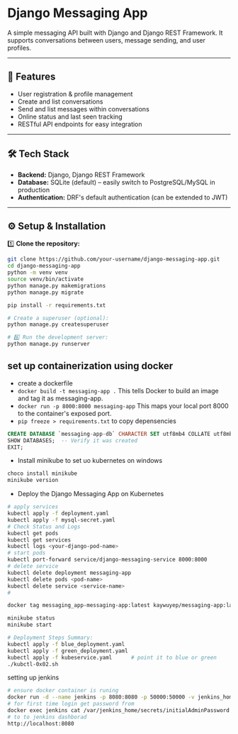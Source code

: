 # Django Messaging App

A simple messaging API built with Django and Django REST Framework. It supports conversations between users, message sending, and user profiles.

---

## 🚀 Features

- User registration & profile management
- Create and list conversations
- Send and list messages within conversations
- Online status and last seen tracking
- RESTful API endpoints for easy integration

---

## 🛠️ Tech Stack

- **Backend:** Django, Django REST Framework
- **Database:** SQLite (default) – easily switch to PostgreSQL/MySQL in production
- **Authentication:** DRF's default authentication (can be extended to JWT)

---

## ⚙️ Setup & Installation

1️⃣ **Clone the repository:**

```bash
git clone https://github.com/your-username/django-messaging-app.git
cd django-messaging-app
python -m venv venv
source venv/bin/activate
python manage.py makemigrations
python manage.py migrate

pip install -r requirements.txt

# Create a superuser (optional):
python manage.py createsuperuser

# 6️⃣ Run the development server:
python manage.py runserver
```

## set up containerization using docker

- create a dockerfile
- `docker build -t messaging-app .` This tells Docker to build an image and tag it as messaging-app.
- `docker run -p 8000:8000 messaging-app` This maps your local port 8000 to the container's exposed port.
- `pip freeze > requirements.txt` to copy depensencies


```sql
CREATE DATABASE `messaging-app-db` CHARACTER SET utf8mb4 COLLATE utf8mb4_unicode_ci;
SHOW DATABASES;  -- Verify it was created
EXIT;
```

- Install minikube to set uo kubernetes on windows
```bash
choco install minikube
minikube version
```
- Deploy the Django Messaging App on Kubernetes
```bash
# apply services
kubectl apply -f deployment.yaml
kubectl apply -f mysql-secret.yaml
# Check Status and Logs
kubectl get pods
kubectl get services
kubectl logs <your-django-pod-name>
# start pods
kubectl port-forward service/django-messaging-service 8000:8000
# delete service
kubectl delete deployment messaging-app
kubectl delete pods <pod-name>
kubectl delete service <service-name>
#
```

```bash
docker tag messaging_app-messaging-app:latest kaywuyep/messaging-app:latest

```

```bash
minikube status
minikube start
```

```bash
# Deployment Steps Summary:
kubectl apply -f blue_deployment.yaml
kubectl apply -f green_deployment.yaml
kubectl apply -f kubeservice.yaml      # point it to blue or green
./kubctl-0x02.sh
```

setting up jenkins
```bash
# ensure docker container is runing
docker run -d --name jenkins -p 8080:8080 -p 50000:50000 -v jenkins_home:/var/jenkins_home jenkins/jenkins:lts
# for first time login get password from
docker exec jenkins cat /var/jenkins_home/secrets/initialAdminPassword
# to to jenkins dashborad
http://localhost:8080

```